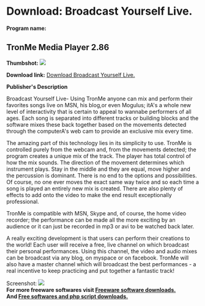 # Download: Broadcast Yourself Live.

**Program name:**

## TronMe Media Player 2.86

  
**Thumbshot:** ![](http://www.freewarefiles.com/screenshot/tronmemediaplyr_md.jpg)   
  
**Download link:** [Download Broadcast Yourself Live.](http://freesoftwares.boysofts.com/TronMe-Media-Player_program_44276.html)  
  


**Publisher's Description**  
  


Broadcast Yourself Live- Using TronMe anyone can mix and perform their favorites songs live on MSN, his blog,or even Mogulus; itA's a whole new level of interactivity that is certain to appeal to wannabe performers of all ages. Each song is separated into different tracks or building blocks and the software mixes these back together based on the movements detected through the computerA's web cam to provide an exclusive mix every time. 

The amazing part of this technology lies in its simplicity to use. TronMe is controlled purely from the webcam and, from the movements detected; the program creates a unique mix of the track. The player has total control of how the mix sounds. The direction of the movement determines which instrument plays. Stay in the middle and they are equal, move higher and the percussion is dominant. There is no end to the options and possibilities. Of course, no one ever moves the exact same way twice and so each time a song is played an entirely new mix is created. There are also plenty of effects to add onto the video to make the end result exceptionally professional.

TronMe is compatible with MSN, Skype and, of course, the home video recorder; the performance can be made all the more exciting by an audience or it can just be recorded in mp3 or avi to be watched back later.

A really exciting development is that users can perform their creations to the world! Each user will receive a free, live channel on which broadcast their personal performances. Using this channel, the video and audio mixes can be broadcast via any blog, on myspace or on facebook. TronMe will also have a master channel which will broadcast the best performances - a real incentive to keep practicing and put together a fantastic track!

  
  
Screenshot: ![](http://www.freewarefiles.com/screenshot/tronmemediaplyr.jpg)   
**For more freeware softwares visit [Freeware software downloads.](http://freesoftwares.boysofts.com/)**   
**And [Free softwares and php script downloads.](http://www.boysofts.com/)**
